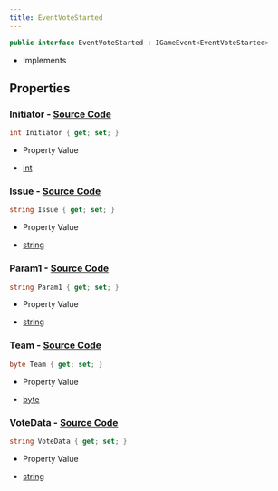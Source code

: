 ```yaml
---
title: EventVoteStarted
---
```


```csharp
public interface EventVoteStarted : IGameEvent<EventVoteStarted>
```

- Implements

## Properties

### **Initiator** - [Source Code](https://github.com/swiftly-solution/swiftlys2/blob/main/managed/src/SwiftlyS2.Generated/GameEvents/Interfaces/EventVoteStarted.cs#L43)

```csharp
int Initiator { get; set; }
```

- Property Value

- [int](https://learn.microsoft.com/dotnet/api/system.int32)

### **Issue** - [Source Code](https://github.com/swiftly-solution/swiftlys2/blob/main/managed/src/SwiftlyS2.Generated/GameEvents/Interfaces/EventVoteStarted.cs#L21)

```csharp
string Issue { get; set; }
```

- Property Value

- [string](https://learn.microsoft.com/dotnet/api/system.string)

### **Param1** - [Source Code](https://github.com/swiftly-solution/swiftlys2/blob/main/managed/src/SwiftlyS2.Generated/GameEvents/Interfaces/EventVoteStarted.cs#L26)

```csharp
string Param1 { get; set; }
```

- Property Value

- [string](https://learn.microsoft.com/dotnet/api/system.string)

### **Team** - [Source Code](https://github.com/swiftly-solution/swiftlys2/blob/main/managed/src/SwiftlyS2.Generated/GameEvents/Interfaces/EventVoteStarted.cs#L36)

```csharp
byte Team { get; set; }
```

- Property Value

- [byte](https://learn.microsoft.com/dotnet/api/system.byte)

### **VoteData** - [Source Code](https://github.com/swiftly-solution/swiftlys2/blob/main/managed/src/SwiftlyS2.Generated/GameEvents/Interfaces/EventVoteStarted.cs#L31)

```csharp
string VoteData { get; set; }
```

- Property Value

- [string](https://learn.microsoft.com/dotnet/api/system.string)

